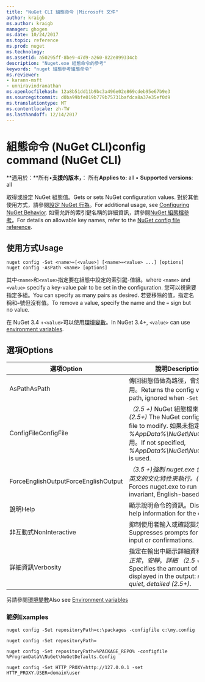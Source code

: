 ```yaml
---
title: "NuGet CLI 組態命令 |Microsoft 文件"
author: kraigb
ms.author: kraigb
manager: ghogen
ms.date: 10/24/2017
ms.topic: reference
ms.prod: nuget
ms.technology: 
ms.assetid: a50295ff-8be9-47d9-a260-822e899334cb
description: "Nuget.exe 組態命令的參考"
keywords: "nuget 組態參考組態命令"
ms.reviewer:
- karann-msft
- unniravindranathan
ms.openlocfilehash: 12a8b51dd11b9bc3a496e02e869cdeb95e67b9e3
ms.sourcegitcommit: d0ba99bfe019b779b75731bafdca8a37e35ef0d9
ms.translationtype: MT
ms.contentlocale: zh-TW
ms.lasthandoff: 12/14/2017
---
```

# <a name="config-command-nuget-cli"></a><span data-ttu-id="8e0cd-104">組態命令 (NuGet CLI)</span><span class="sxs-lookup"><span data-stu-id="8e0cd-104">config command (NuGet CLI)</span></span>

<span data-ttu-id="8e0cd-105">**適用於：**所有&bullet;**支援的版本，**： 所有</span><span class="sxs-lookup"><span data-stu-id="8e0cd-105">**Applies to:** all &bullet; **Supported versions**: all</span></span>

<span data-ttu-id="8e0cd-106">取得或設定 NuGet 組態值。</span><span class="sxs-lookup"><span data-stu-id="8e0cd-106">Gets or sets NuGet configuration values.</span></span> <span data-ttu-id="8e0cd-107">對於其他使用方式，請參閱[設定 NuGet 行為](../consume-packages/configuring-nuget-behavior.md)。</span><span class="sxs-lookup"><span data-stu-id="8e0cd-107">For additional usage, see [Configuring NuGet Behavior](../consume-packages/configuring-nuget-behavior.md).</span></span> <span data-ttu-id="8e0cd-108">如需允許的索引鍵名稱的詳細資訊，請參閱[NuGet 組態檔參考](../Schema/nuget-config-file.md)。</span><span class="sxs-lookup"><span data-stu-id="8e0cd-108">For details on allowable key names, refer to the [NuGet config file reference](../Schema/nuget-config-file.md).</span></span>

## <a name="usage"></a><span data-ttu-id="8e0cd-109">使用方式</span><span class="sxs-lookup"><span data-stu-id="8e0cd-109">Usage</span></span>

```
nuget config -Set <name>=[<value>] [<name>=<value> ...] [options]
nuget config -AsPath <name> [options]
```

<span data-ttu-id="8e0cd-110">其中`<name>`和`<value>`指定要在組態中設定的索引鍵-值組。</span><span class="sxs-lookup"><span data-stu-id="8e0cd-110">where `<name>` and `<value>` specify a key-value pair to be set in the configuration.</span></span> <span data-ttu-id="8e0cd-111">您可以視需要指定多組。</span><span class="sxs-lookup"><span data-stu-id="8e0cd-111">You can specify as many pairs as desired.</span></span> <span data-ttu-id="8e0cd-112">若要移除的值，指定名稱和`=`號但沒有值。</span><span class="sxs-lookup"><span data-stu-id="8e0cd-112">To remove a value, specify the name and the `=` sign but no value.</span></span>

<span data-ttu-id="8e0cd-113">在 NuGet 3.4 +`<value>`可以使用[環境變數](cli-ref-environment-variables.md)。</span><span class="sxs-lookup"><span data-stu-id="8e0cd-113">In NuGet 3.4+, `<value>` can use [environment variables](cli-ref-environment-variables.md).</span></span>

## <a name="options"></a><span data-ttu-id="8e0cd-114">選項</span><span class="sxs-lookup"><span data-stu-id="8e0cd-114">Options</span></span>

| <span data-ttu-id="8e0cd-115">選項</span><span class="sxs-lookup"><span data-stu-id="8e0cd-115">Option</span></span> | <span data-ttu-id="8e0cd-116">說明</span><span class="sxs-lookup"><span data-stu-id="8e0cd-116">Description</span></span> |
| --- | --- |
| <span data-ttu-id="8e0cd-117">AsPath</span><span class="sxs-lookup"><span data-stu-id="8e0cd-117">AsPath</span></span> | <span data-ttu-id="8e0cd-118">傳回組態值做為路徑，會忽略時`-Set`用。</span><span class="sxs-lookup"><span data-stu-id="8e0cd-118">Returns the config value as a path, ignored when `-Set` is used.</span></span> |
| <span data-ttu-id="8e0cd-119">ConfigFile</span><span class="sxs-lookup"><span data-stu-id="8e0cd-119">ConfigFile</span></span> | <span data-ttu-id="8e0cd-120">*（2.5 +)* NuGet 組態檔來修改。</span><span class="sxs-lookup"><span data-stu-id="8e0cd-120">*(2.5+)* The NuGet configuration file to modify.</span></span> <span data-ttu-id="8e0cd-121">如果未指定， *%AppData%\NuGet\NuGet.Config*用。</span><span class="sxs-lookup"><span data-stu-id="8e0cd-121">If not specified, *%AppData%\NuGet\NuGet.Config* is used.</span></span> |
| <span data-ttu-id="8e0cd-122">ForceEnglishOutput</span><span class="sxs-lookup"><span data-stu-id="8e0cd-122">ForceEnglishOutput</span></span> | <span data-ttu-id="8e0cd-123">*（3.5 +)*強制 nuget.exe 使用不變，英文的文化特性來執行。</span><span class="sxs-lookup"><span data-stu-id="8e0cd-123">*(3.5+)* Forces nuget.exe to run using an invariant, English-based culture.</span></span> |
| <span data-ttu-id="8e0cd-124">說明</span><span class="sxs-lookup"><span data-stu-id="8e0cd-124">Help</span></span> | <span data-ttu-id="8e0cd-125">顯示說明命令的資訊。</span><span class="sxs-lookup"><span data-stu-id="8e0cd-125">Displays help information for the command.</span></span> |
| <span data-ttu-id="8e0cd-126">非互動式</span><span class="sxs-lookup"><span data-stu-id="8e0cd-126">NonInteractive</span></span> | <span data-ttu-id="8e0cd-127">抑制使用者輸入或確認提示。</span><span class="sxs-lookup"><span data-stu-id="8e0cd-127">Suppresses prompts for user input or confirmations.</span></span> |
| <span data-ttu-id="8e0cd-128">詳細資訊</span><span class="sxs-lookup"><span data-stu-id="8e0cd-128">Verbosity</span></span> | <span data-ttu-id="8e0cd-129">指定在輸出中顯示詳細資料的數量：*正常*，*安靜*，*詳細 （2.5 +）*。</span><span class="sxs-lookup"><span data-stu-id="8e0cd-129">Specifies the amount of detail displayed in the output: *normal*, *quiet*, *detailed (2.5+)*.</span></span> |

<span data-ttu-id="8e0cd-130">另請參閱[環境變數](cli-ref-environment-variables.md)</span><span class="sxs-lookup"><span data-stu-id="8e0cd-130">Also see [Environment variables](cli-ref-environment-variables.md)</span></span>

### <a name="examples"></a><span data-ttu-id="8e0cd-131">範例</span><span class="sxs-lookup"><span data-stu-id="8e0cd-131">Examples</span></span>

```
nuget config -Set repositoryPath=c:\packages -configfile c:\my.config

nuget config -Set repositoryPath=

nuget config -Set repositoryPath=%PACKAGE_REPO% -configfile %ProgramData%\NuGet\NuGetDefaults.Config

nuget config -Set HTTP_PROXY=http://127.0.0.1 -set HTTP_PROXY.USER=domain\user
```
